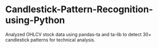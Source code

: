 # Candlestick-Pattern-Recognition-using-Python
Analyzed OHLCV stock data using pandas-ta and ta-lib to detect 30+ candlestick patterns for technical analysis.
